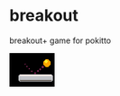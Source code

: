 # breakout
breakout+ game for pokitto

![breakout](https://github.com/x-labz/breakout/blob/master/breakout_logo.png)
